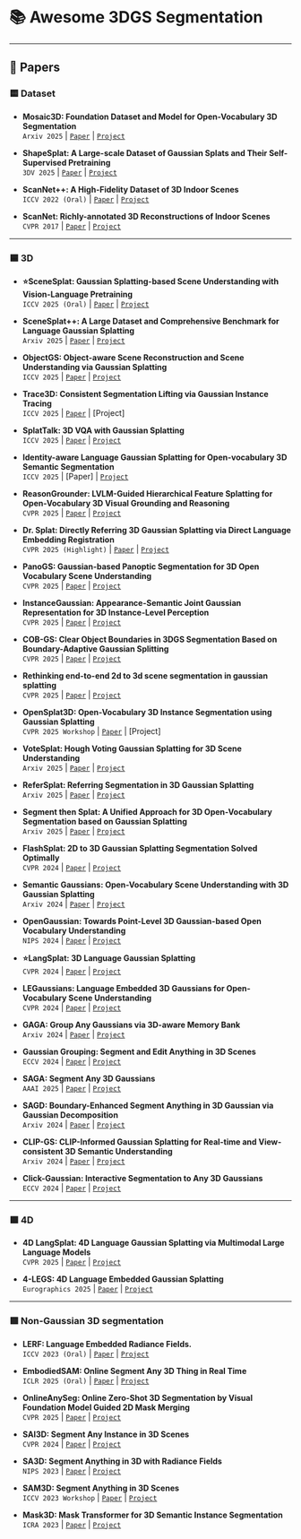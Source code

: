 # 📚 Awesome 3DGS Segmentation
---

## 📖 Papers
### 🟨 Dataset
* **Mosaic3D: Foundation Dataset and Model for Open-Vocabulary 3D Segmentation** <br>
`Arxiv 2025` | [`Paper`](https://arxiv.org/abs/2502.02548) | [`Project`](https://nvlabs.github.io/Mosaic3D/)

* **ShapeSplat: A Large-scale Dataset of Gaussian Splats and Their Self-Supervised Pretraining** <br>
`3DV 2025` | [`Paper`](https://arxiv.org/abs/2408.10906) | [`Project`](https://unique1i.github.io/ShapeSplat_webpage/)

* **ScanNet++: A High-Fidelity Dataset of 3D Indoor Scenes** <br>
`ICCV 2022 (Oral)` | [`Paper`](https://arxiv.org/abs/2308.11417) | [`Project`](https://github.com/scannetpp/scannetpp)

* **ScanNet: Richly-annotated 3D Reconstructions of Indoor Scenes** <br>
`CVPR 2017` | [`Paper`](https://arxiv.org/abs/1702.04405) | [`Project`](http://www.scan-net.org/)
---

### 🟦 3D
* **⭐SceneSplat: Gaussian Splatting-based Scene Understanding with Vision-Language Pretraining** <br>
`ICCV 2025 (Oral)` | [`Paper`](https://arxiv.org/abs/2503.18052) | [`Project`](https://github.com/unique1i/SceneSplat)

* **SceneSplat++: A Large Dataset and Comprehensive Benchmark for Language Gaussian Splatting** <br>
`Arxiv 2025` | [`Paper`](https://arxiv.org/abs/2506.08710) | [`Project`](https://github.com/unique1i/GaussianWorld_Benchmark)

* **ObjectGS: Object-aware Scene Reconstruction and Scene Understanding via Gaussian Splatting** <br>
`ICCV 2025` | [`Paper`](https://arxiv.org/abs/2507.15454) | [`Project`](https://ruijiezhu94.github.io/ObjectGS_page)

* **Trace3D: Consistent Segmentation Lifting via Gaussian Instance Tracing** <br>
`ICCV 2025` | [`Paper`](https://arxiv.org/abs/2508.03227) | [Project]

* **SplatTalk: 3D VQA with Gaussian Splatting** <br>
`ICCV 2025` | [`Paper`](https://arxiv.org/abs/2503.06271) | [`Project`](https://splat-talk.github.io/)

* **Identity-aware Language Gaussian Splatting for Open-vocabulary 3D Semantic Segmentation** <br>
`ICCV 2025` | [Paper] | [`Project`](https://github.com/DCVL-3D/ILGS_release)

* **ReasonGrounder: LVLM-Guided Hierarchical Feature Splatting for Open-Vocabulary 3D Visual Grounding and Reasoning** <br>
`CVPR 2025` | [`Paper`](https://arxiv.org/abs/2503.23297) | [`Project`](https://zhenyangliu.github.io/ReasonGrounder/)

* **Dr. Splat: Directly Referring 3D Gaussian Splatting via Direct Language Embedding Registration** <br>
`CVPR 2025 (Highlight)` | [`Paper`](https://arxiv.org/abs/2502.16652) | [`Project`](https://drsplat.github.io/)

* **PanoGS: Gaussian-based Panoptic Segmentation for 3D Open Vocabulary Scene Understanding** <br>
`CVPR 2025` | [`Paper`](https://arxiv.org/abs/2503.18107) | [`Project`](https://zju3dv.github.io/panogs/)

* **InstanceGaussian: Appearance-Semantic Joint Gaussian Representation for 3D Instance-Level Perception** <br>
`CVPR 2025` | [`Paper`](https://arxiv.org/abs/2411.19235) | [`Project`](https://lhj-git.github.io/InstanceGaussian/)

* **COB-GS: Clear Object Boundaries in 3DGS Segmentation Based on Boundary-Adaptive Gaussian Splitting** <br>
`CVPR 2025` | [`Paper`](https://arxiv.org/abs/2503.19443) | [`Project`](https://github.com/ZestfulJX/COB-GS)

* **Rethinking end-to-end 2d to 3d scene segmentation in gaussian splatting** <br>
`CVPR 2025` | [`Paper`](https://arxiv.org/abs/2503.14029) | [`Project`](https://github.com/Runsong123/Unified-Lift)

* **OpenSplat3D: Open-Vocabulary 3D Instance Segmentation using Gaussian Splatting** <br>
`CVPR 2025 Workshop` | [`Paper`](https://arxiv.org/abs/2506.07697) | [Project]

* **VoteSplat: Hough Voting Gaussian Splatting for 3D Scene Understanding** <br>
`Arxiv 2025` | [`Paper`](https://arxiv.org/abs/2506.22799) | [`Project`](https://sy-ja.github.io/votesplat/)

* **ReferSplat: Referring Segmentation in 3D Gaussian Splatting** <br>
`Arxiv 2025` | [`Paper`](https://arxiv.org/abs/2508.08252) | [`Project`](https://github.com/heshuting555/ReferSplat)

* **Segment then Splat: A Unified Approach for 3D Open-Vocabulary Segmentation based on Gaussian Splatting** <br>
`Arxiv 2025` | [`Paper`](https://arxiv.org/abs/2503.22204) | [`Project`](https://vulab-ai.github.io/Segment-then-Splat/)

* **FlashSplat: 2D to 3D Gaussian Splatting Segmentation Solved Optimally** <br>
`CVPR 2024` | [`Paper`](https://arxiv.org/abs/2409.08270) | [`Project`](https://github.com/florinshen/FlashSplat)

* **Semantic Gaussians: Open-Vocabulary Scene Understanding with 3D Gaussian Splatting** <br>
`Arxiv 2024` | [`Paper`](https://arxiv.org/abs/2403.15624) | [`Project`](https://github.com/sharinka0715/semantic-gaussians)

* **OpenGaussian: Towards Point-Level 3D Gaussian-based Open Vocabulary Understanding** <br>
`NIPS 2024` | [`Paper`](https://arxiv.org/abs/2406.02058) | [`Project`](https://3d-aigc.github.io/OpenGaussian)

* **⭐LangSplat: 3D Language Gaussian Splatting** <br>
`CVPR 2024` | [`Paper`](https://arxiv.org/abs/2312.16084) | [`Project`](https://langsplat.github.io/)

* **LEGaussians: Language Embedded 3D Gaussians for Open-Vocabulary Scene Understanding** <br>
`CVPR 2024` | [`Paper`](https://arxiv.org/abs/2311.18482) | [`Project`](https://buaavrcg.github.io/LEGaussians/)

* **GAGA: Group Any Gaussians via 3D-aware Memory Bank** <br>
`Arxiv 2024` | [`Paper`](https://arxiv.org/abs/2404.07977) | [`Project`](https://www.gaga.gallery/)

* **Gaussian Grouping: Segment and Edit Anything in 3D Scenes** <br>
`ECCV 2024` | [`Paper`](https://arxiv.org/abs/2312.00732) | [`Project`](https://github.com/lkeab/gaussian-grouping)

* **SAGA: Segment Any 3D Gaussians** <br>
`AAAI 2025` | [`Paper`](https://arxiv.org/abs/2312.00860) | [`Project`](https://github.com/Jumpat/SegAnyGAussians)

* **SAGD: Boundary-Enhanced Segment Anything in 3D Gaussian via Gaussian Decomposition** <br>
`Arxiv 2024` | [`Paper`](https://arxiv.org/abs/2401.17857) | [`Project`](https://github.com/XuHu0529/SAGS)

* **CLIP-GS: CLIP-Informed Gaussian Splatting for Real-time and View-consistent 3D Semantic Understanding** <br>
`Arxiv 2024` | [`Paper`](https://arxiv.org/abs/2404.14249) | [`Project`](https://gbliao.github.io/CLIP-GS.github.io/)

* **Click-Gaussian: Interactive Segmentation to Any 3D Gaussians** <br>
`ECCV 2024` | [`Paper`](https://arxiv.org/abs/2407.11793) | [`Project`](https://seokhunchoi.github.io/Click-Gaussian)
---

### 🟩 4D
* **4D LangSplat: 4D Language Gaussian Splatting via Multimodal Large Language Models** <br>
`CVPR 2025` | [`Paper`](https://arxiv.org/abs/2503.10437) | [`Project`](https://4d-langsplat.github.io/)

* **4-LEGS: 4D Language Embedded Gaussian Splatting** <br>
`Eurographics 2025` | [`Paper`](https://arxiv.org/abs/2410.10719) | [`Project`](https://tau-vailab.github.io/4-LEGS/)
---

### 🟥 Non-Gaussian 3D segmentation
* **LERF: Language Embedded Radiance Fields.** <br>
`ICCV 2023 (Oral)` | [`Paper`](https://arxiv.org/abs/2303.09553) | [`Project`](https://lerf.io/)

* **EmbodiedSAM: Online Segment Any 3D Thing in Real Time** <br>
`ICLR 2025 (Oral)` | [`Paper`](https://arxiv.org/abs/2408.11811) | [`Project`](https://xuxw98.github.io/ESAM/)

* **OnlineAnySeg: Online Zero-Shot 3D Segmentation by Visual Foundation Model Guided 2D Mask Merging** <br>
`CVPR 2025` | [`Paper`](https://arxiv.org/abs/2503.01309) | [`Project`](https://yjtang249.github.io/OnlineAnySeg)

* **SAI3D: Segment Any Instance in 3D Scenes** <br>
`CVPR 2024` | [`Paper`](https://arxiv.org/abs/2312.11557) | [`Project`](https://yd-yin.github.io/SAI3D)

* **SA3D: Segment Anything in 3D with Radiance Fields** <br>
`NIPS 2023` | [`Paper`](https://arxiv.org/abs/2304.12308) | [`Project`](https://github.com/Jumpat/SegmentAnythingin3D)

* **SAM3D: Segment Anything in 3D Scenes** <br>
`ICCV 2023 Workshop` | [`Paper`](https://arxiv.org/abs/2306.03908) | [`Project`](https://github.com/Pointcept/SegmentAnything3D)

* **Mask3D: Mask Transformer for 3D Semantic Instance Segmentation** <br>
`ICRA 2023` | [`Paper`](https://arxiv.org/abs/2210.03105) | [`Project`](https://github.com/JonasSchult/Mask3D)

